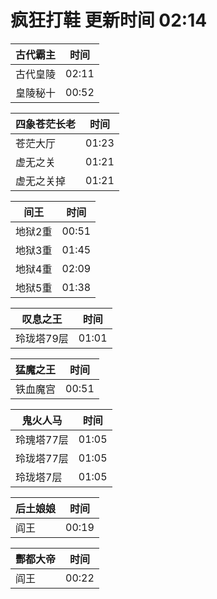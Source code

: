# 疯狂打鞋 更新时间 02:14

| 古代霸主   | 时间    |
|--------|-------|
| 古代皇陵 | 02:11 |
| 皇陵秘十 | 00:52 |

| 四象苍茫长老   | 时间    |
|--------|-------|
| 苍茫大厅 | 01:23 |
| 虚无之关 | 01:21 |
| 虚无之关掉 | 01:21 |

| 间王   | 时间    |
|--------|-------|
| 地狱2重 | 00:51 |
| 地狱3重 | 01:45 |
| 地狱4重 | 02:09 |
| 地狱5重 | 01:38 |

| 叹息之王   | 时间    |
|--------|-------|
| 玲珑塔79层 | 01:01 |

| 猛魔之王   | 时间    |
|--------|-------|
| 铁血魔宫 | 00:51 |

| 鬼火人马   | 时间    |
|--------|-------|
| 玲瑰塔77层 | 01:05 |
| 玲珑塔77层 | 01:05 |
| 玲珑塔7层 | 01:05 |

| 后土娘娘   | 时间    |
|--------|-------|
| 阎王 | 00:19 |

| 酆都大帝   | 时间    |
|--------|-------|
| 阎王 | 00:22 |